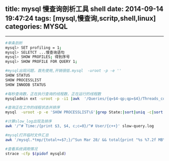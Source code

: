 title: mysql 慢查询剖析工具 shell
date: 2014-09-14 19:47:24
tags: [mysql,慢查询,scritp,shell,linux]
categories: MYSQL
---
----
```bash
#单条剖析
mysql> SET profiling = 1;
mysql> SELETCT ...慢查询语句
mysql> SHOW PROFILES; 得到序号
mysql> SHOW PROFILE FOR QUERY 1;

#mysql出现问题，首先使用,开销很低.mysql  -uroot -p -e ''
SHOW STATUS
SHOW PROCESSLIST
SHOW INNODB STATUS

#每秒查询数，正在执行查询的线程数、正在运行的线程数
mysqladmin ext -uroot -p -i1 |awk  '/Queries/{q=$4-qp;qp=$4}/Threads_connected/{tc=$4}/Threads_running/{printf "%5d %5d %5d\n", q, tc, $4}'

#查询正在工作的线程状态并排序
mysql  -uroot -p -e 'SHOW PROCESSLIST\G'|grep State:|sort|uniq -c|sort -rn

#计算slow_log出现及排序
awk '/^# Time:/{print $3, $4, c;c=0}/^# User/{c++}' slow-query.log

#mysql打开临时文件汇总
awk '/mysql.*tmp/{total+=$7;}/^Sun Mar 28/ && total{print "%s %7.2f MB\n", $4, total/1024/1034;total=0;}' lsof.txt

#查看系统调用情况
strace -cfp $(pidof mysqld)
```

